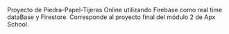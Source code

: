 Proyecto de Piedra-Papel-Tijeras Online utilizando Firebase como real time dataBase y Firestore. Corresponde al proyecto final del módulo 2 de Apx School.

